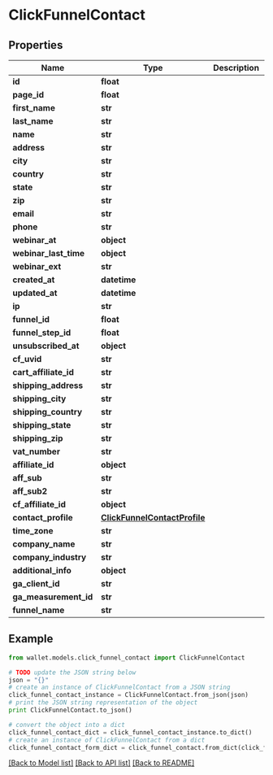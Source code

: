 # ClickFunnelContact


## Properties

Name | Type | Description | Notes
------------ | ------------- | ------------- | -------------
**id** | **float** |  | 
**page_id** | **float** |  | 
**first_name** | **str** |  | 
**last_name** | **str** |  | 
**name** | **str** |  | 
**address** | **str** |  | 
**city** | **str** |  | 
**country** | **str** |  | 
**state** | **str** |  | [optional] 
**zip** | **str** |  | 
**email** | **str** |  | 
**phone** | **str** |  | 
**webinar_at** | **object** |  | [optional] 
**webinar_last_time** | **object** |  | [optional] 
**webinar_ext** | **str** |  | 
**created_at** | **datetime** |  | 
**updated_at** | **datetime** |  | 
**ip** | **str** |  | 
**funnel_id** | **float** |  | 
**funnel_step_id** | **float** |  | 
**unsubscribed_at** | **object** |  | [optional] 
**cf_uvid** | **str** |  | 
**cart_affiliate_id** | **str** |  | 
**shipping_address** | **str** |  | 
**shipping_city** | **str** |  | 
**shipping_country** | **str** |  | 
**shipping_state** | **str** |  | 
**shipping_zip** | **str** |  | 
**vat_number** | **str** |  | 
**affiliate_id** | **object** |  | [optional] 
**aff_sub** | **str** |  | 
**aff_sub2** | **str** |  | 
**cf_affiliate_id** | **object** |  | [optional] 
**contact_profile** | [**ClickFunnelContactProfile**](ClickFunnelContactProfile.md) |  | [optional] 
**time_zone** | **str** |  | [optional] 
**company_name** | **str** |  | 
**company_industry** | **str** |  | 
**additional_info** | **object** |  | [optional] 
**ga_client_id** | **str** |  | [optional] 
**ga_measurement_id** | **str** |  | [optional] 
**funnel_name** | **str** |  | [optional] 

## Example

```python
from wallet.models.click_funnel_contact import ClickFunnelContact

# TODO update the JSON string below
json = "{}"
# create an instance of ClickFunnelContact from a JSON string
click_funnel_contact_instance = ClickFunnelContact.from_json(json)
# print the JSON string representation of the object
print ClickFunnelContact.to_json()

# convert the object into a dict
click_funnel_contact_dict = click_funnel_contact_instance.to_dict()
# create an instance of ClickFunnelContact from a dict
click_funnel_contact_form_dict = click_funnel_contact.from_dict(click_funnel_contact_dict)
```
[[Back to Model list]](../README.md#documentation-for-models) [[Back to API list]](../README.md#documentation-for-api-endpoints) [[Back to README]](../README.md)


